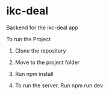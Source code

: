 # ikc-deal
Backend for the ikc-deal app

To run the Project

1. Clone the repository

2. Move to the project folder

3. Run npm install

4. To run the server, Run npm run dev
